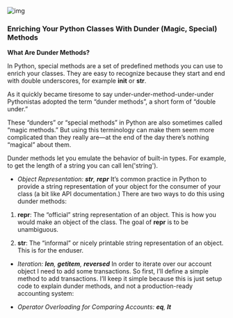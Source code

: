 



![img](https://dbader.org/static/figures/python-classes-magic-methods.png)



### Enriching Your Python Classes With Dunder (Magic, Special) Methods



**What Are Dunder Methods?**

In Python, special methods are a set of predefined methods you can use to enrich your classes. They are easy to recognize because they start and end with double underscores, for example __init__ or __str__.

As it quickly became tiresome to say under-under-method-under-under Pythonistas adopted the term “dunder methods”, a short form of “double under.”

These “dunders” or “special methods” in Python are also sometimes called “magic methods.” But using this terminology can make them seem more complicated than they really are—at the end of the day there’s nothing “magical” about them.

Dunder methods let you emulate the behavior of built-in types. For example, to get the length of a string you can call len('string'). 

+ *Object Representation: __str__, __repr__*
It’s common practice in Python to provide a string representation of your object for the consumer of your class (a bit like API documentation.) There are two ways to do this using dunder methods:

1. __repr__: The “official” string representation of an object. This is how you would make an object of the class. The goal of __repr__ is to be unambiguous.

2. __str__: The “informal” or nicely printable string representation of an object. This is for the enduser.


+ *Iteration: __len__, __getitem__, __reversed__*
In order to iterate over our account object I need to add some transactions. So first, I’ll define a simple method to add transactions. I’ll keep it simple because this is just setup code to explain dunder methods, and not a production-ready accounting system:

+ *Operator Overloading for Comparing Accounts: __eq__, __lt__*
